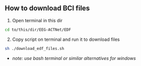 ## How to download BCI files

1. Open terminal in this dir
``` bash 
cd to/this/dir/EEG-ACTNet/EDF
```

2. Copy script on terminal and run it to download files

```bash
sh ./download_edf_files.sh
```

- *note: use bash terminal or similar alternatives for windows*
